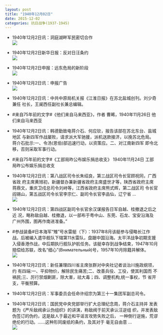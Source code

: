 ```yaml
---
layout: post
title: "1940年12月02日"
date: 2015-12-02
categories: 抗日战争(1937-1945)
---
```


<meta name="referrer" content="no-referrer" />

- 1940年12月2日讯：洞庭湖畔军民密切合作 <br/><img src="https://ww2.sinaimg.cn/large/aca367d8jw1eylpjiox6oj20fw0ifwgt.jpg" />

- 1940年12月2日新华日报：反对日汪条约 <br/><img src="https://ww3.sinaimg.cn/large/aca367d8jw1eylnsvyg00j211z0i5zr5.jpg" />

- 1940年12月2日申报：远东危局的新阶段 <br/><img src="https://ww3.sinaimg.cn/large/aca367d8jw1eylmxsbo4oj20qu0xyh75.jpg" />

- 1940年12月2日讯：申报广告 <br/><img src="https://ww3.sinaimg.cn/large/aca367d8jw1eylm2k8lytj20pr0hv0yy.jpg" />

- 1940年12月2日讯：中共中原局机关报《江淮日报》在苏北盐城创刊。刘少奇兼任 社长，王阑西任副社长兼总编辑。 

- #来自75年前的文字#《他们来自马来西亚》，作者 曹晞，1940年11月26日 他们来自马来西亚 

- 1940年12月2日讯：韩德勤致电蒋介石、何应钦，报告该部在苏北东台、盐城地区 与新四军作战屡败，请求派大军驰援，派机送款接济，以挽苏北危局。 蒋介石批示:一、令汤(恩伯)部迅速行动，以资策应。二、对江南新四军 即令北移，否则采取军事行动。 

- #来自75年前的文字#《工部局昨公布娱乐捐总收支》 1940年11月24日 工部局昨公布娱乐捐总收支 

- 1940年12月2日讯：第八战区司令长朱绍良，第三战区司令长官顾祝同，广西省政 府主席黄旭初，新疆督办兼新疆省政府主席盛世才等，陕西省政府主席 蒋鼎文，重庆卫戍总司令刘峙等，江西省政府主席熊式辉，第二战区司 令长官阎锡山，第五战区司令长官李宗仁、副司令长官李品仙，辽宁省  ...  <br/><img src="https://ww2.sinaimg.cn/large/aca367d8jw1eyl6hborilj20c80bxabn.jpg" />

- 1940年12月2日讯：第四战区副司令长官余汉谋报告日军自越、桂撤退之后之近 况，略称敌自越、桂撤退，以一部布于粤中山、东莞、石龙、宝安沿海及 广州外围，图再作南进准备。” 

- #参战装备#日本海军“雉”号水雷艇（下）：1937年8月该艇参与侵略长江作战。后被编入遣华舰队下辖第11水雷队，盘踞中国沿海。太平洋战争初期支援入侵香港作战，中后期执行舰队护航任务。该艇幸存到战争结束，1947年10月赔偿给苏联，改名“细心”(Внимательный)号，1957年10月除籍并解体。 <br/><img src="https://ww4.sinaimg.cn/large/aca367d8jw1eyl30girn2j20db08sq4h.jpg" />

- 1940年12月2日讯：新任兼理四川省主席张群对中央社记者谈治川施政纲领，约 有四端:一、平抑物价，解除民生痛苦;二、改善兵役、工役，使其利国而 不祸民;三、厉行禁烟剿匪，除大害，祛大毒；四、调整机构,统一事权，节 省开支，平衡预算。 

- 1940年12月2日讯：军事委员会任命许绍宗为第三十一集团军副总司令。 

- 1940年12月2日讯：国民党中央党部举行扩大总理纪念周，蒋介石主持并 发表题为《严斥敌阀承认伪组织》的讲演，称敌阀于前天承认汪逆组 织，并发表敌伪签订的伪约，这是敌人于最近和平谣言攻势失败之后， 一种倒行逆施，荒谬绝伦的行动。……这种形同废纸的条约，及其对于 毫无自由意 ...  <br/><img src="https://ww2.sinaimg.cn/large/aca367d8jw1eykxt0lsphj20c80bxgnc.jpg" />

